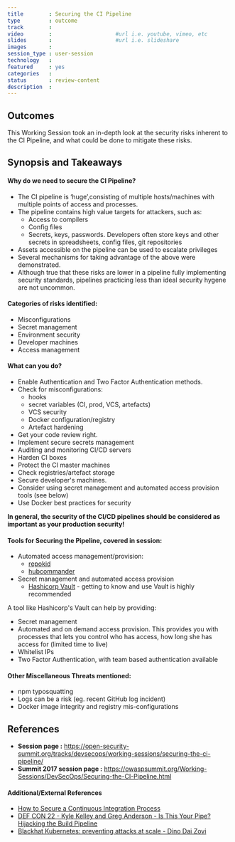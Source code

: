 ```yaml
---
title        : Securing the CI Pipeline
type         : outcome
track        :
video        :                    #url i.e. youtube, vimeo, etc
slides       :                    #url i.e. slideshare
images       :
session_type : user-session
technology   :
featured     : yes
categories   : 
status       : review-content
description  :
---
```


## Outcomes
This Working Session took an in-depth look at the security risks inherent to the CI Pipeline, and what could be done to mitigate these risks.

## Synopsis and Takeaways

#### Why do we need to secure the CI Pipeline?

- The CI pipeline is ‘huge’,consisting of multiple hosts/machines with multiple points of access and processes.
- The pipeline contains high value targets for attackers, such as:
    - Access to compilers
    - Config files
    - Secrets, keys, passwords. Developers often store keys and other secrets in spreadsheets, config files, git repositories
- Assets accessible on the pipeline can be used to escalate privileges
- Several mechanisms for taking advantage of the above were demonstrated.
- Although true that these risks are lower in a pipeline fully implementing security standards, pipelines practicing less than ideal security hygene are not uncommon.

####  Categories of risks identified:

- Misconfigurations
- Secret management
- Environment security
- Developer machines 
- Access management

#### What can you do?

- Enable Authentication and Two Factor Authentication methods.
- Check for misconfigurations:
    - hooks
    - secret variables (CI, prod, VCS, artefacts)
    - VCS security
    - Docker configuration/registry
    - Artefact hardening
- Get your code review right.
- Implement secure secrets management
- Auditing and monitoring CI/CD servers
- Harden CI boxes
- Protect the CI master machines
- Check registries/artefact storage
- Secure developer's machines.
- Consider using secret management and automated access provision tools (see below)
- Use Docker best practices for security

**In general, the security of the CI/CD pipelines should be considered as important as your production security!**


#### Tools for Securing the Pipeline, covered in session:

- Automated access management/provision:
    - [repokid](https://github.com/Netflix/repokid)
    - [hubcommander](https://github.com/Netflix/hubcommander)
- Secret management and automated access provision
    - [Hashicorp Vault](https://www.vaultproject.io/) - getting to know and use Vault is highly recommended

A tool like Hashicorp's Vault can help by providing:

- Secret management
- Automated and on demand access provision. This provides you with processes that lets you control who has access, how long she has access for (limited time to live)
- Whitelist IPs
- Two Factor Authentication, with team based authentication available

#### Other Miscellaneous Threats mentioned:

- npm typosquatting
- Logs can be a risk (eg. recent GitHub log incident)
- Docker image integrity and registry mis-configurations


## References
- **Session page :** https://open-security-summit.org/tracks/devsecops/working-sessions/securing-the-ci-pipeline/
- **Summit 2017 session page :** https://owaspsummit.org/Working-Sessions/DevSecOps/Securing-the-CI-Pipeline.html

#### Additional/External References

- [How to Secure a Continuous Integration Process](https://www.nccgroup.trust/uk/our-research/securing-the-continuous-integration-process)
- [DEF CON 22 - Kyle Kelley and Greg Anderson - Is This Your Pipe? Hijacking the Build Pipeline](https://www.youtube.com/watch?v=nBR7Kru6JX0)
- [Blackhat Kubernetes: preventing attacks at scale - Dino Dai Zovi](https://www.youtube.com/watch?v=P8891Z_uj-0)
